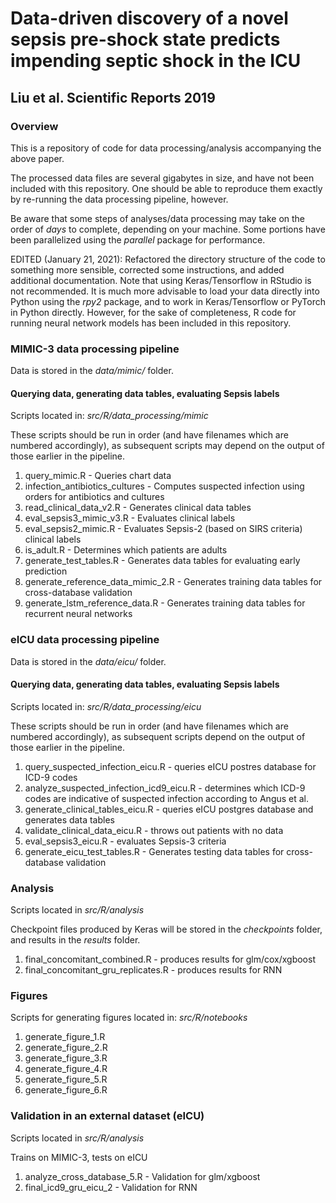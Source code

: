 # Data-driven discovery of a novel sepsis pre-shock state predicts impending septic shock in the ICU
## Liu et al. Scientific Reports 2019

### Overview
This is a repository of code for data processing/analysis accompanying the above paper.

The processed data files are several gigabytes in size, and have not been included with this repository.
One should be able to reproduce them exactly by re-running the data processing pipeline, however.

Be aware that some steps of analyses/data processing may take on the order of *days* to complete, depending on your machine.
Some portions have been parallelized using the *parallel* package for performance.

EDITED (January 21, 2021): Refactored the directory structure of the code to something more sensible, corrected some instructions, and added additional documentation. Note that using Keras/Tensorflow in RStudio is not recommended. It is much more advisable to load your data directly into Python using the *rpy2* package, and to work in Keras/Tensorflow or PyTorch in Python directly. However, for the sake of completeness, R code for running neural network models has been included in this repository. 

### MIMIC-3 data processing pipeline

Data is stored in the *data/mimic/* folder.

#### Querying data, generating data tables, evaluating Sepsis labels

Scripts located in: *src/R/data_processing/mimic*

These scripts should be run in order (and have filenames which are numbered accordingly), as subsequent scripts may depend on the output of those earlier in the pipeline.

1. query_mimic.R - Queries chart data
2. infection_antibiotics_cultures - Computes suspected infection using orders for antibiotics and cultures
3. read_clinical_data_v2.R - Generates clinical data tables
4. eval_sepsis3_mimic_v3.R - Evaluates clinical labels
5. eval_sepsis2_mimic.R - Evaluates Sepsis-2 (based on SIRS criteria) clinical labels
6. is_adult.R - Determines which patients are adults
7. generate_test_tables.R - Generates data tables for evaluating early prediction
8. generate_reference_data_mimic_2.R - Generates training data tables for cross-database validation
9. generate_lstm_reference_data.R - Generates training data tables for recurrent neural networks

### eICU data processing pipeline

Data is stored in the *data/eicu/* folder.

####  Querying data, generating data tables, evaluating Sepsis labels

Scripts located in: *src/R/data_processing/eicu*

These scripts should be run in order (and have filenames which are numbered accordingly), as subsequent scripts depend on the output of those earlier in the pipeline.

1. query_suspected_infection_eicu.R - queries eICU postres database for ICD-9 codes
2. analyze_suspected_infection_icd9_eicu.R - determines which ICD-9 codes are indicative of suspected infection according to Angus et al.
3. generate_clinical_tables_eicu.R - queries eICU postgres database and generates data tables
4. validate_clinical_data_eicu.R - throws out patients with no data
5. eval_sepsis3_eicu.R - evaluates Sepsis-3 criteria
7. generate_eicu_test_tables.R - Generates testing data tables for cross-database validation

### Analysis

Scripts located in *src/R/analysis*

Checkpoint files produced by Keras will be stored in the *checkpoints* folder, and results in the *results* folder.

1. final_concomitant_combined.R - produces results for glm/cox/xgboost
2. final_concomitant_gru_replicates.R - produces results for RNN

### Figures

Scripts for generating figures located in: *src/R/notebooks*

1. generate_figure_1.R
2. generate_figure_2.R
3. generate_figure_3.R
4. generate_figure_4.R
5. generate_figure_5.R
6. generate_figure_6.R

### Validation in an external dataset (eICU)

Scripts located in *src/R/analysis*

Trains on MIMIC-3, tests on eICU
1. analyze_cross_database_5.R - Validation for glm/xgboost
2. final_icd9_gru_eicu_2 - Validation for RNN